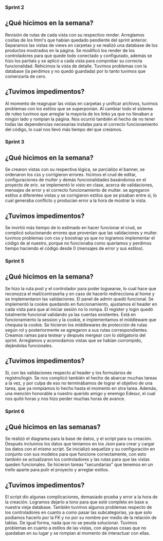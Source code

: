 ### Sprint 2

## ¿Qué hicimos en la semana?

Revisión de rutas de cada vista con su respectivo render. Arreglamos cositas de los html's que habían quedado pendiente del sprint anterior. Separamos las vistas de views en carpetas y se realizó una database de los productos mostrados en la página. Se modificó los render de los controladores para que quede todo conectado y configurado, además se hizo los partials y se aplicó a cada vista para comprobar su correcta funcionalidad. Rehicimos la vista de detalle. Tuvimos problemas con la database (la perdimos y no quedó guardada) por lo tanto tuvimos que comenzarla de cero.

## ¿Tuvimos impedimentos?

Al momento de reagrupar las vistas en carpetas y unificar archivos, tuvimos problemas con los estilos que se superponían. Al cambiar todo el sistema de ruteo tuvimos que arreglar la mayoría de los links ya que no llevaban a ningún lado y rompían la página. Nos ocurrió también el hecho de no tener todas las dependencias necesarias instalas para el correcto funcionamiento del código, lo cual nos llevó más tiempo del que creíamos.

### Sprint 3

## ¿Qué hicimos en la semana?

Se crearon vistas con su respectiva lógica, se parcializo el banner, se ordenaron los css y corrigieron errores. hicimos el crud de editar, configuraciones de multer y demás funcionalidades basándonos en el proyecto de eric. se implementó lo visto en clase, acerca de validaciones, mensajes de error y el correcto funcionamiento de multer. se agregaron estilos a diferentes vistas y se corrigieron estilos que se pisaban entre si, lo cual generaba conflicto y producían error a la hora de mostrar la vista.

## ¿Tuvimos impedimentos?

Se invirtió más tiempo de lo estimado en hacer funcionar el crud, se complicó solucionando errores que provenían que las validaciones y multer. tuvimos problemas con css y boostrap ya que no logramos implementar el código de  al nuestro, porque no funcionaba como queríamos y perdimos tiempo haciendo el código desde 0 (mensajes de error y sus estilos).

### Sprint 5

## ¿Qué hicimos en la semana?

Se hizo la ruta post y el controlador para poder loguearse, lo cual hace que reconozca el mail/contraseña y en caso de hacerlo redirecciona al home y se implementaron las validaciones. El panel de admin quedó funcional. Se implementó la cookie quedando en funcionamiento, ajustamos el header en cada vista para que al iniciar sesión no lo rompa. El register y login quedó totalmente funcional validando ya las cuentas existentes. Está en funcionamiento la session y la cookie, e  implementamos el middleware que chequea la cookie. Se hicieron los middlewares de protección de rutas según rol y posteriormente se agregaron a sus rutas correspondientes. Creamos ramas para testear y después mergear con lo obligatorio del sprint. Arreglamos y acomodamos vistas que se habían corrompido, dejándolas funcionales. 

## ¿Tuvimos impedimentos?

Si, con las validaciones respecto al header y los formularios de registro/login. Se nos complicó también el hecho de abarcar muchas tareas a la vez, y por culpa de eso no terminábamos de lograr el objetivo de una tarea, que ya rompiamos lo hecho hasta el momento en otra tarea. Además, una mención honorable a nuestro querido amigo y enemigo Edesur, el cual nos quitó horas y nos hizo perder muchas horas de avance.

### Sprint 6

## ¿Qué hicimos en las semanas?

Se realizó el diagrama para la base de datos, y el script para su creación. Después incluimos los datos que teniamos en los Json para crear y cargar los datos con el mismo script. Se inicializó sequelize y su configuración en conjunto con sus modelos para que funcione correctamente, con esto también se actualizaron los controladores y las rutas para que las vistas queden funcionales. Se hicieron tareas "secundarias" que tenemos en un trello aparte para pulir el proyecto y arreglar estilos.


## ¿Tuvimos impedimentos?

El script dio algunas complicaciones, demasiado prueba y error a la hora de la creación. Logramos dejarlo a tono para que esté completo en base a nuestra vieja database. También tuvimos algunos problemas respecto de los controladores en cuanto a como pasar las subcategorias, ya que solo podiamos hacerlo por la FK y no por su nombre por medio de la relación de tablas. De igual forma, nada que no se peuda solucionar. Tuvimos problemas en cuanto a estilos de las vistas, con algunas cosas que no quedaban en su lugar y se rompian al momento de interactuar con ellas.

